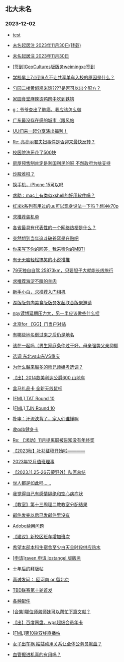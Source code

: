 ## 北大未名 
### 2023-12-02

+ [test](https://bbs.pku.edu.cn/v2/post-read.php?bid=7&threadid=18708747)

+ [未名起居注 2023年11月30日(转载)](https://bbs.pku.edu.cn/v2/post-read.php?bid=1&threadid=18707246)

+ [未名起居注 2023年11月30日](https://bbs.pku.edu.cn/v2/post-read.php?bid=728&threadid=18707246)

+ [[签到]GeoCultures版版务weimingxc签到](https://bbs.pku.edu.cn/v2/post-read.php?bid=740&threadid=18642721)

+ [学校早上7点到9点不让共享单车入校的原因是什么？](https://bbs.pku.edu.cn/v2/post-read.php?bid=138&threadid=18707336)

+ [勺园二楼黄焖鸡米饭????是否可以出个配方？](https://bbs.pku.edu.cn/v2/post-read.php?bid=1431&threadid=18704245)

+ [家园食堂麻辣烫鸭肉中吃到铁钩](https://bbs.pku.edu.cn/v2/post-read.php?bid=1431&threadid=18709130)

+ [g：爷爷查出了肺癌，我应该怎么做](https://bbs.pku.edu.cn/v2/post-read.php?bid=138&threadid=18707173)

+ [广东最没存在感的城市（跟风帖](https://bbs.pku.edu.cn/v2/post-read.php?bid=486&threadid=18679778)

+ [UU们来一起分享演出福利！](https://bbs.pku.edu.cn/v2/post-read.php?bid=104&threadid=18707216)

+ [Re: 亮亮丽君夫妇事件是否迎来最快反转？](https://bbs.pku.edu.cn/v2/post-read.php?bid=606&threadid=18704845)

+ [校医院洗牙花了500块](https://bbs.pku.edu.cn/v2/post-read.php?bid=244&threadid=18706985)

+ [房屋预售制肯定是利国利民的呀 不然政府为啥支持](https://bbs.pku.edu.cn/v2/post-read.php?bid=606&threadid=18708184)

+ [炒股难吗？](https://bbs.pku.edu.cn/v2/post-read.php?bid=249&threadid=18707218)

+ [换手机，iPhone 15可以吗](https://bbs.pku.edu.cn/v2/post-read.php?bid=197&threadid=18708792)

+ [求助：mac上有类似xshell的好用软件吗？](https://bbs.pku.edu.cn/v2/post-read.php?bid=488&threadid=18708833)

+ [红米k系列有用过的uu可以现身说法一下吗？想冲k70p](https://bbs.pku.edu.cn/v2/post-read.php?bid=197&threadid=18699782)

+ [求推荐装机单](https://bbs.pku.edu.cn/v2/post-read.php?bid=1361&threadid=18698051)

+ [各省最具有代表性的一个网络热梗是什么？](https://bbs.pku.edu.cn/v2/post-read.php?bid=251&threadid=18704860)

+ [突然想到当年追斗破苍穹是在贴吧](https://bbs.pku.edu.cn/v2/post-read.php?bid=1475&threadid=18670520)

+ [你来写下你的回答，我来猜你的MBTI](https://bbs.pku.edu.cn/v2/post-read.php?bid=251&threadid=18679043)

+ [有无无脑轻松搞笑的小说推推](https://bbs.pku.edu.cn/v2/post-read.php?bid=1475&threadid=18678913)

+ [79天独自自驾 25873km，只要胆子大就能长线旅行](https://bbs.pku.edu.cn/v2/post-read.php?bid=94&threadid=18706141)

+ [求推荐海淀不膻的羊肉](https://bbs.pku.edu.cn/v2/post-read.php?bid=90&threadid=18706636)

+ [新手小白，求推荐入门相机](https://bbs.pku.edu.cn/v2/post-read.php?bid=186&threadid=18263586)

+ [湖版版务向美食版版务发起联合版聚邀请](https://bbs.pku.edu.cn/v2/post-read.php?bid=90&threadid=18700982)

+ [npy读博延期压力大，另一半应该做些什么捏](https://bbs.pku.edu.cn/v2/post-read.php?bid=36&threadid=18708752)

+ [北京for 【GG】门当户对贴](https://bbs.pku.edu.cn/v2/post-read.php?bid=167&threadid=18708780)

+ [有哪些地名倒过来之后仍是地名](https://bbs.pku.edu.cn/v2/post-read.php?bid=103&threadid=18707191)

+ [该在一起吗（男生家庭条件过于好、母亲强势父亲抑郁](https://bbs.pku.edu.cn/v2/post-read.php?bid=36&threadid=18704990)

+ [选调 东北vs山东VS重庆](https://bbs.pku.edu.cn/v2/post-read.php?bid=99&threadid=18708723)

+ [为什么越来越多的师兄师姐考选调？](https://bbs.pku.edu.cn/v2/post-read.php?bid=99&threadid=18706211)

+ [【出】2014款美利达公爵600 山地车](https://bbs.pku.edu.cn/v2/post-read.php?bid=71&threadid=18707393)

+ [盒马礼品卡 全新无线鼠标](https://bbs.pku.edu.cn/v2/post-read.php?bid=71&threadid=18702449)

+ [[FML] TAT Round 10](https://bbs.pku.edu.cn/v2/post-read.php?bid=519&threadid=18709161)

+ [[FML] TJN Round 10](https://bbs.pku.edu.cn/v2/post-read.php?bid=519&threadid=18709167)

+ [朴申：汗流浃背了，家人们谁懂啊](https://bbs.pku.edu.cn/v2/post-read.php?bid=643&threadid=18708825)

+ [收qdb健身卡](https://bbs.pku.edu.cn/v2/post-read.php?bid=219&threadid=18708767)

+ [Re: 【求助】11月提离职被告知没有年终奖](https://bbs.pku.edu.cn/v2/post-read.php?bid=301&threadid=18704854)

+ [【2023秋】社衫征稿开始啦————](https://bbs.pku.edu.cn/v2/post-read.php?bid=344&threadid=18645150)

+ [2023年12月值班理事](https://bbs.pku.edu.cn/v2/post-read.php?bid=224&threadid=18708724)

+ [【2023.11.25-26云蒙野外】队医总结](https://bbs.pku.edu.cn/v2/post-read.php?bid=224&threadid=18708729)

+ [世人都是如此吗……](https://bbs.pku.edu.cn/v2/post-read.php?bid=690&threadid=18707253)

+ [我觉得自己有感情隔绝和空心病症状](https://bbs.pku.edu.cn/v2/post-read.php?bid=690&threadid=18695775)

+ [【教室】第十三周理二教教室分配结果](https://bbs.pku.edu.cn/v2/post-read.php?bid=289&threadid=18708732)

+ [邮件发完以后已发邮件里没有](https://bbs.pku.edu.cn/v2/post-read.php?bid=668&threadid=18708975)

+ [Adobe续用问题](https://bbs.pku.edu.cn/v2/post-read.php?bid=668&threadid=18673063)

+ [【建议】新校区班车增加班次](https://bbs.pku.edu.cn/v2/post-read.php?bid=438&threadid=18640541)

+ [希望本部本科生宿舍至少白天全时段供应热水](https://bbs.pku.edu.cn/v2/post-read.php?bid=438&threadid=18684789)

+ [[申请]raven 申请 lostangel 版版务](https://bbs.pku.edu.cn/v2/post-read.php?bid=740&threadid=18697351)

+ [十年后的拜版帖](https://bbs.pku.edu.cn/v2/post-read.php?bid=167&threadid=18704861)

+ [真诚发问： 回河南 or 留北京](https://bbs.pku.edu.cn/v2/post-read.php?bid=99&threadid=18708144)

+ [TBD联赛第十轮首发](https://bbs.pku.edu.cn/v2/post-read.php?bid=519&threadid=18707293)

+ [各种配件](https://bbs.pku.edu.cn/v2/post-read.php?bid=488&threadid=18693843)

+ [[合集]哪位师弟师妹可以帮忙下篇文献？](https://bbs.pku.edu.cn/v2/post-read.php?bid=244&threadid=18709164)

+ [【出】百度网盘、wps超级会员年卡](https://bbs.pku.edu.cn/v2/post-read.php?bid=71&threadid=18708801)

+ [[FML]第10轮双线直播帖](https://bbs.pku.edu.cn/v2/post-read.php?bid=519&threadid=18709200)

+ [女子出车祸 姑姑动用关系让全体公务员献血？](https://bbs.pku.edu.cn/v2/post-read.php?bid=606&threadid=18703110)

+ [血管掘进机真的有用吗？](https://bbs.pku.edu.cn/v2/post-read.php?bid=244&threadid=18694285)

